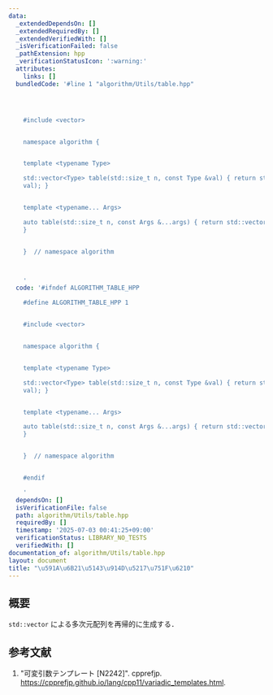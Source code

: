 ```yaml
---
data:
  _extendedDependsOn: []
  _extendedRequiredBy: []
  _extendedVerifiedWith: []
  _isVerificationFailed: false
  _pathExtension: hpp
  _verificationStatusIcon: ':warning:'
  attributes:
    links: []
  bundledCode: '#line 1 "algorithm/Utils/table.hpp"




    #include <vector>


    namespace algorithm {


    template <typename Type>

    std::vector<Type> table(std::size_t n, const Type &val) { return std::vector<Type>(n,
    val); }


    template <typename... Args>

    auto table(std::size_t n, const Args &...args) { return std::vector(n, table(args...));
    }


    }  // namespace algorithm



    '
  code: '#ifndef ALGORITHM_TABLE_HPP

    #define ALGORITHM_TABLE_HPP 1


    #include <vector>


    namespace algorithm {


    template <typename Type>

    std::vector<Type> table(std::size_t n, const Type &val) { return std::vector<Type>(n,
    val); }


    template <typename... Args>

    auto table(std::size_t n, const Args &...args) { return std::vector(n, table(args...));
    }


    }  // namespace algorithm


    #endif

    '
  dependsOn: []
  isVerificationFile: false
  path: algorithm/Utils/table.hpp
  requiredBy: []
  timestamp: '2025-07-03 00:41:25+09:00'
  verificationStatus: LIBRARY_NO_TESTS
  verifiedWith: []
documentation_of: algorithm/Utils/table.hpp
layout: document
title: "\u591A\u6B21\u5143\u914D\u5217\u751F\u6210"
---
```



## 概要

`std::vector` による多次元配列を再帰的に生成する．


## 参考文献

1. "可変引数テンプレート [N2242]". cpprefjp. <https://cpprefjp.github.io/lang/cpp11/variadic_templates.html>.
